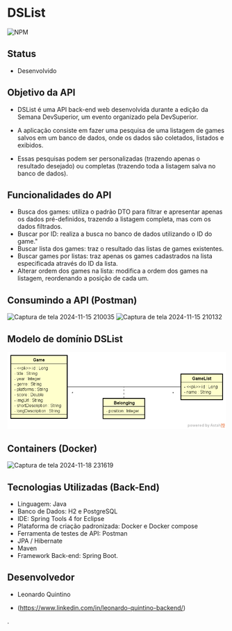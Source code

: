 # DSList

![NPM](https://img.shields.io/npm/l/react)
 
## Status 

- Desenvolvido

 ## Objetivo da API

 - DSList é uma API back-end web desenvolvida durante a edição da Semana DevSuperior, um evento organizado pela DevSuperior.

 - A aplicação consiste em fazer uma pesquisa de uma listagem de games salvos em um banco de dados, onde os dados são coletados, listados e exibidos.
 - Essas pesquisas podem ser personalizadas (trazendo apenas o resultado desejado) ou completas (trazendo toda a listagem salva no banco de dados).

 ## Funcionalidades do API

 - Busca dos games: utiliza o padrão DTO para filtrar e apresentar apenas os dados pré-definidos, trazendo a listagem completa, mas com os dados filtrados.
 - Buscar por ID: realiza a busca no banco de dados utilizando o ID do game."
 - Buscar lista dos games: traz o resultado das listas de games existentes.
 - Buscar games por listas: traz apenas os games cadastrados na lista especificada através do ID da lista.
 - Alterar ordem dos games na lista: modifica a ordem dos games na listagem, reordenando a posição de cada um.

 ## Consumindo a API (Postman)


![Captura de tela 2024-11-15 210035](https://github.com/user-attachments/assets/9ddb2c4f-3d78-48d5-a38b-0b0ca50ebd72)
![Captura de tela 2024-11-15 210132](https://github.com/user-attachments/assets/c6a1820c-6029-40e3-b0e4-f374204ce453)

## Modelo de domínio DSList

![Modelo de domínio DSList](https://raw.githubusercontent.com/devsuperior/java-spring-dslist/main/resources/dslist-model.png)

## Containers (Docker)

![Captura de tela 2024-11-18 231619](https://github.com/user-attachments/assets/af5a5fcd-dd95-429f-9468-c6d470af5568)


## Tecnologias Utilizadas (Back-End)

 - Linguagem: Java
 - Banco de Dados: H2 e PostgreSQL
 - IDE: Spring Tools 4 for Eclipse
 - Plataforma de criação padronizada: Docker e Docker compose
 - Ferramenta de testes de API: Postman
 - JPA / Hibernate
 - Maven
 - Framework Back-end: Spring Boot.
 
 ## Desenvolvedor

 - Leonardo Quintino

 - (https://www.linkedin.com/in/leonardo-quintino-backend/)



 



.
